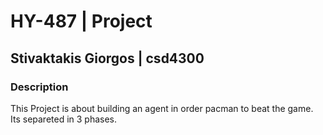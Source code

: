 # HY-487                |   Project
## Stivaktakis Giorgos  |   csd4300

### Description

This Project is about building an agent in order pacman to beat the game.
Its separeted in 3 phases.